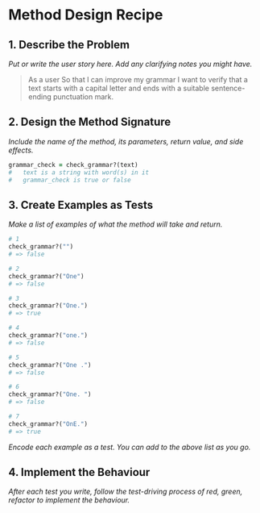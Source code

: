 # Method Design Recipe

## 1. Describe the Problem

_Put or write the user story here. Add any clarifying notes you might have._

> As a user
> So that I can improve my grammar
> I want to verify that a text starts with a capital letter and ends with a suitable sentence-ending punctuation mark.

## 2. Design the Method Signature

_Include the name of the method, its parameters, return value, and side effects._

```ruby
grammar_check = check_grammar?(text)
#   text is a string with word(s) in it
#   grammar_check is true or false
```

## 3. Create Examples as Tests

_Make a list of examples of what the method will take and return._

```ruby
# 1
check_grammar?("")
# => false

# 2
check_grammar?("One")
# => false

# 3
check_grammar?("One.")
# => true

# 4
check_grammar?("one.")
# => false

# 5
check_grammar?("One .")
# => false

# 6
check_grammar?("One. ")
# => false

# 7
check_grammar?("OnE.")
# => true
```

_Encode each example as a test. You can add to the above list as you go._

## 4. Implement the Behaviour

_After each test you write, follow the test-driving process of red, green, refactor to implement the behaviour._
